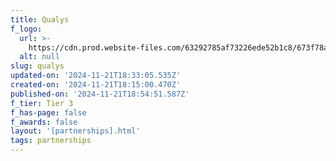 ```yaml
---
title: Qualys
f_logo:
  url: >-
    https://cdn.prod.website-files.com/63292785af73226ede52b1c8/673f78a48fcfa8ed5746d686_Qualys%25201.svg
  alt: null
slug: qualys
updated-on: '2024-11-21T18:33:05.535Z'
created-on: '2024-11-21T18:15:00.470Z'
published-on: '2024-11-21T18:54:51.587Z'
f_tier: Tier 3
f_has-page: false
f_awards: false
layout: '[partnerships].html'
tags: partnerships
---
```




